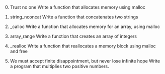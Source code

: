 0. Trust no one
	Write a function that allocates memory using malloc

1. string_nconcat
	Write a function that concatenates two strings

2. _calloc
	Write a function that allocates memory for an array, using malloc

3. array_range
	Write a function that creates an array of integers

4. _realloc
	Write a function that reallocates a memory block using malloc and free

5. We must accept finite disappointment, but never lose infinite hope
	Write a program that multiplies two positive numbers.
